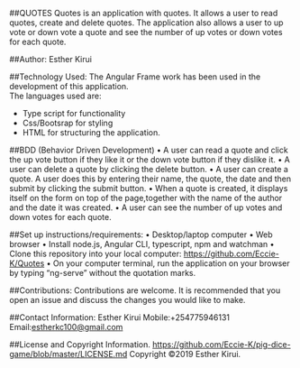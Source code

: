 ##QUOTES
Quotes is an application with quotes. It allows a user to read quotes, create  and delete quotes. The application also allows a user to up vote or down vote a quote and see the number of up votes or down votes for each quote.

##Author:
Esther Kirui<br>

##Technology Used:
The Angular Frame work has been used in the development of this application.<br>
The languages used are:<br>
- Type script for functionality<br>
- Css/Bootsrap for styling<br>
- HTML for structuring the application.<br>

##BDD (Behavior Driven Development)
    • A user can read a quote and click the up vote button if they like it  or the down vote button if they dislike it.
    • A user can delete a quote by clicking the delete button.
    • A user can create a quote. A user does this by entering their name, the quote, the date and then submit by clicking the submit button.
    • When a quote is created, it displays itself on the form on top of the page,together with the name of the author and the date it was created.
    • A user can see the number of up votes and down votes for each quote.
      
##Set up instructions/requirements:
    • Desktop/laptop computer
    • Web browser
    • Install node.js, Angular CLI, typescript, npm and watchman
    • Clone this repository into your local computer: https://github.com/Eccie-K/Quotes
    • On your computer terminal, run the application on your browser by typing “ng-serve”  without the quotation marks.

##Contributions:
Contributions are welcome. It is recommended that you open an issue and discuss the changes you would like to make.

##Contact Information:
Esther Kirui
Mobile:+254775946131
Email:estherkc100@gmail.com

##License and Copyright Information.
https://github.com/Eccie-K/pig-dice-game/blob/master/LICENSE.md
Copyright ©2019 Esther Kirui.

